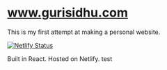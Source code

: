  # www.gurisidhu.com
 
 This is my first attempt at making a personal website.

 
 [![Netlify Status](https://api.netlify.com/api/v1/badges/d30677d2-c92f-447f-a678-d789c3c1e44a/deploy-status)](https://app.netlify.com/sites/guri-sidhu/deploys)


 Built in React. Hosted on Netlify.
 test
